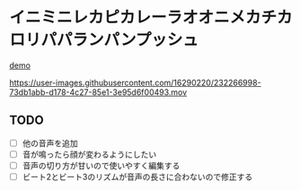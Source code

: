 # イニミニレカピカレーラオオニメカチカロリパパランパンプッシュ

[demo](https://inimini-sampler.vercel.app/)

https://user-images.githubusercontent.com/16290220/232266998-73db1abb-d178-4c27-85e1-3e95d6f00493.mov

## TODO
- [ ] 他の音声を追加
- [ ] 音が鳴ったら顔が変わるようにしたい
- [ ] 音声の切り方が甘いので使いやすく編集する
- [ ] ビート2とビート3のリズムが音声の長さに合わないので修正する
